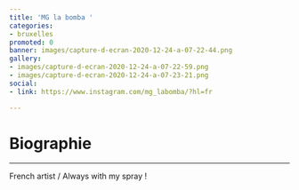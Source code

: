 ```yaml
---
title: 'MG la bomba '
categories:
- bruxelles
promoted: 0
banner: images/capture-d-ecran-2020-12-24-a-07-22-44.png
gallery:
- images/capture-d-ecran-2020-12-24-a-07-22-59.png
- images/capture-d-ecran-2020-12-24-a-07-23-21.png
social:
- link: https://www.instagram.com/mg_labomba/?hl=fr

---
```

# Biographie

***

French artist / Always with my spray !